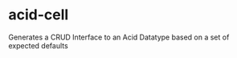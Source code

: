 acid-cell
=========

Generates a CRUD Interface to an Acid Datatype based on a set of expected defaults
